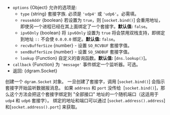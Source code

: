 <!-- YAML
added: v0.11.13
changes:
  - version: v8.6.0
    pr-url: https://github.com/nodejs/node/pull/14560
    description: The `lookup` option is supported.
  - version: v8.7.0
    pr-url: https://github.com/nodejs/node/pull/13623
    description: The `recvBufferSize` and `sendBufferSize` options are
                 supported now.
  - version: v11.4.0
    pr-url: https://github.com/nodejs/node/pull/23798
    description: The `ipv6Only` option is supported.
-->

* `options` {Object} 允许的选项是:
  * `type` {string} 套接字族. 必须是 `'udp4'` 或 `'udp6'`。必需填。
  * `reuseAddr` {boolean} 若设置为 `true`，则 [`socket.bind()`] 会重用地址，即使另一个进程已经在其上面绑定了一个套接字。**默认值:** `false`。
  * `ipv6Only` {boolean} 将 `ipv6Only` 设置为 `true` 将会禁用双栈支持，即绑定到地址 `::` 不会使 `0.0.0.0` 绑定。**默认值:** `false`。
  * `recvBufferSize` {number} - 设置 `SO_RCVBUF` 套接字值。
  * `sendBufferSize` {number} - 设置 `SO_SNDBUF` 套接字值。
  * `lookup` {Function} 自定义的查询函数。**默认值:** [`dns.lookup()`]。
* `callback` {Function} 为 `'message'` 事件绑定一个监听器。可选。
* 返回: {dgram.Socket}

创建一个 `dgram.Socket` 对象。
一旦创建了套接字，调用 [`socket.bind()`] 会指示套接字开始监听数据报消息。
如果 `address` 和 `port` 没传给  [`socket.bind()`]，那么这个方法会把这个套接字绑定到 "全部接口" 地址的一个随机端口（这适用于 `udp4` 和 `udp6` 套接字）。
绑定的地址和端口可以通过 [`socket.address().address`] 和[`socket.address().port`] 来获取。

